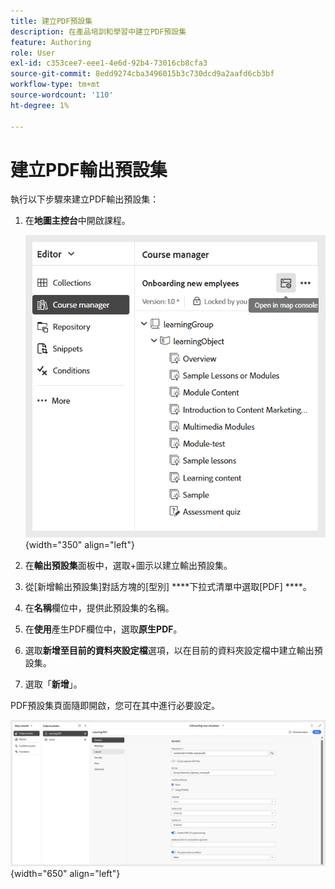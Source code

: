 ```yaml
---
title: 建立PDF預設集
description: 在產品培訓和學習中建立PDF預設集
feature: Authoring
role: User
exl-id: c353cee7-eee1-4e6d-92b4-73016cb8cfa3
source-git-commit: 8edd9274cba3496015b3c730dcd9a2aafd6cb3bf
workflow-type: tm+mt
source-wordcount: '110'
ht-degree: 1%

---
```


# 建立PDF輸出預設集

執行以下步驟來建立PDF輸出預設集：

1. 在&#x200B;**地圖主控台**&#x200B;中開啟課程。

   ![](assets/open-in-map-console.png){width="350" align="left"}

1. 在&#x200B;**輸出預設集**&#x200B;面板中，選取+圖示以建立輸出預設集。
1. 從[新增輸出預設集]對話方塊的[型別] ****&#x200B;下拉式清單中選取[PDF] ****。
1. 在&#x200B;**名稱**&#x200B;欄位中，提供此預設集的名稱。
1. 在&#x200B;**使用**&#x200B;產生PDF欄位中，選取&#x200B;**原生PDF**。
1. 選取&#x200B;**新增至目前的資料夾設定檔**&#x200B;選項，以在目前的資料夾設定檔中建立輸出預設集。
1. 選取「**新增**」。

PDF預設集頁面隨即開啟，您可在其中進行必要設定。

![](assets/learning-pdf-preset.png){width="650" align="left"}
